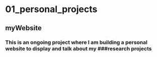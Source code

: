 # 01_personal_projects

## myWebsite 
### This is an ongoing project where I am building a personal website to display and talk about my ###research projects 